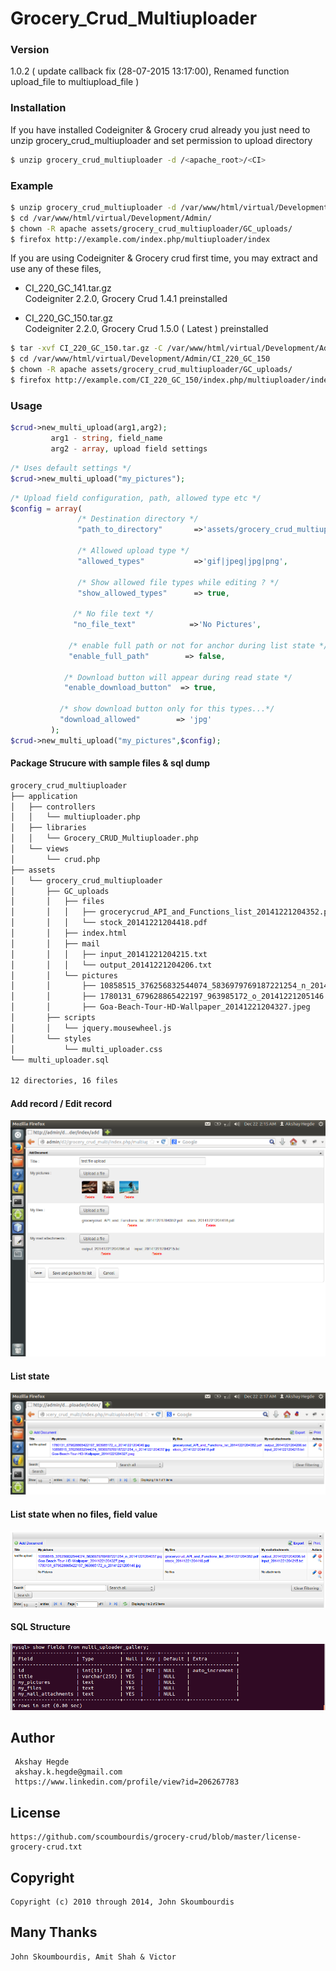 # Grocery_Crud_Multiuploader

### Version
1.0.2 ( update callback fix (28-07-2015 13:17:00), Renamed function upload_file to multiupload_file )

### Installation

If you have installed Codeigniter & Grocery crud already you just need to unzip grocery_crud_multiuploader and set permission to upload directory

```sh
$ unzip grocery_crud_multiuploader -d /<apache_root>/<CI>
```

### Example 

```sh
$ unzip grocery_crud_multiuploader -d /var/www/html/virtual/Development/Admin/
$ cd /var/www/html/virtual/Development/Admin/
$ chown -R apache assets/grocery_crud_multiuploader/GC_uploads/
$ firefox http://example.com/index.php/multiuploader/index
```

If you are using Codeigniter & Grocery crud first time, you may extract and use any of these files,
  - CI_220_GC_141.tar.gz           
          Codeigniter 2.2.0, Grocery Crud 1.4.1 preinstalled
          
  - CI_220_GC_150.tar.gz         
          Codeigniter 2.2.0, Grocery Crud 1.5.0 ( Latest ) preinstalled

```sh
$ tar -xvf CI_220_GC_150.tar.gz -C /var/www/html/virtual/Development/Admin/
$ cd /var/www/html/virtual/Development/Admin/CI_220_GC_150
$ chown -R apache assets/grocery_crud_multiuploader/GC_uploads/
$ firefox http://example.com/CI_220_GC_150/index.php/multiuploader/index
```


### Usage
```php 
$crud->new_multi_upload(arg1,arg2);
         arg1 - string, field_name
         arg2 - array, upload field settings
```

```php 
/* Uses default settings */
$crud->new_multi_upload("my_pictures");
```

```php 
/* Upload field configuration, path, allowed type etc */
$config = array(
		       /* Destination directory */
		       "path_to_directory"       =>'assets/grocery_crud_multiuploader/GC_uploads/pictures/',

		       /* Allowed upload type */
		       "allowed_types"           =>'gif|jpeg|jpg|png',

		       /* Show allowed file types while editing ? */
		       "show_allowed_types"      => true,
	
		      /* No file text */
		      "no_file_text"            =>'No Pictures',

		     /* enable full path or not for anchor during list state */
		     "enable_full_path"        => false,

		    /* Download button will appear during read state */
		    "enable_download_button"  => true,

		   /* show download button only for this types...*/
		   "download_allowed"        => 'jpg' 		
         );
$crud->new_multi_upload("my_pictures",$config);
```



#### Package Strucure with sample files & sql dump
```sh
grocery_crud_multiuploader
├── application
│   ├── controllers
│   │   └── multiuploader.php
│   ├── libraries
│   │   └── Grocery_CRUD_Multiuploader.php
│   └── views
│       └── crud.php
├── assets
│   └── grocery_crud_multiuploader
│       ├── GC_uploads
│       │   ├── files
│       │   │   ├── grocerycrud_API_and_Functions_list_20141221204352.pdf
│       │   │   └── stock_20141221204418.pdf
│       │   ├── index.html
│       │   ├── mail
│       │   │   ├── input_20141221204215.txt
│       │   │   └── output_20141221204206.txt
│       │   └── pictures
│       │       ├── 10858515_376256832544074_5836979769187221254_n_20141221204057.jpg
│       │       ├── 1780131_679628865422197_963985172_o_20141221205146.jpg
│       │       ├── Goa-Beach-Tour-HD-Wallpaper_20141221204327.jpeg
│       ├── scripts
│       │   └── jquery.mousewheel.js
│       └── styles
│           └── multi_uploader.css
└── multi_uploader.sql

12 directories, 16 files
```


#### Add record / Edit record
![Add Field][1]

#### List state
![list][2]

#### List state when no files, field value
![no file text][3]

#### SQL Structure
![sql][4]

[1]:https://github.com/Akshay-Hegde/grocery_crud_multiuploader/blob/master/screenshots/multi_1.png
[2]:https://github.com/Akshay-Hegde/grocery_crud_multiuploader/blob/master/screenshots/multi_2.png
[3]:https://github.com/Akshay-Hegde/grocery_crud_multiuploader/blob/master/screenshots/multi_3.png
[4]:https://github.com/Akshay-Hegde/grocery_crud_multiuploader/blob/master/screenshots/multi_4.png

Author  
----
     Akshay Hegde
     akshay.k.hegde@gmail.com
     https://www.linkedin.com/profile/view?id=206267783


License
----
	https://github.com/scoumbourdis/grocery-crud/blob/master/license-grocery-crud.txt
	
Copyright
----
    Copyright (c) 2010 through 2014, John Skoumbourdis

Many Thanks
----
    John Skoumbourdis, Amit Shah & Victor


